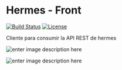 Hermes - Front
===================

[![Build Status](https://travis-ci.org/laravel/lumen-framework.svg)](https://travis-ci.org/laravel/lumen-framework)
[![License](https://poser.pugx.org/laravel/lumen-framework/license.svg)](https://packagist.org/packages/laravel/lumen-framework)

Cliente para consumir la API REST de hermes

![enter image description here](https://lh3.googleusercontent.com/-Bk6HlRee9NM/WU6YUNmjp6I/AAAAAAAAApA/by9A1Sz_4T4l9PZrG48Fje79GlPquG5WACLcBGAs/s0/Presentacion+1.png "Presentacion 1.png")

![enter image description here](https://lh3.googleusercontent.com/-7NnbvHlodV4/WU6YrwA5JaI/AAAAAAAAApI/Ivlx8oXskUYLz0KUYt5fcKc0SPZAZJUsACLcBGAs/s0/Presentacion+2.png "Presentacion 2.png")
